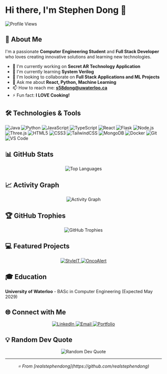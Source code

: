 # Hi there, I'm Stephen Dong 👋

![Profile Views](https://komarev.com/ghpvc/?username=realstephendong&color=blue)

## 🚀 About Me

I'm a passionate **Computer Engineering Student** and **Full Stack Developer** who loves creating innovative solutions and learning new technologies.

- 🔭 I'm currently working on **Secret AR Technology Application**
- 🌱 I'm currently learning **System Verilog**
- 👯 I'm looking to collaborate on **Full Stack Applications and ML Projects**
- 💬 Ask me about **React, Python, Machine Learning**
- 📫 How to reach me: **s58dong@uwaterloo.ca**
- ⚡ Fun fact: **I LOVE Cooking!**

## 🛠️ Technologies & Tools

![Java](https://img.shields.io/badge/-Java-007396?style=flat-square&logo=java&logoColor=white)
![Python](https://img.shields.io/badge/-Python-3776AB?style=flat-square&logo=python&logoColor=white)
![JavaScript](https://img.shields.io/badge/-JavaScript-F7DF1E?style=flat-square&logo=javascript&logoColor=black)
![TypeScript](https://img.shields.io/badge/-TypeScript-3178C6?style=flat-square&logo=typescript&logoColor=white)
![React](https://img.shields.io/badge/-React-61DAFB?style=flat-square&logo=react&logoColor=black)
![Flask](https://img.shields.io/badge/-Flask-000000?style=flat-square&logo=flask&logoColor=white)
![Node.js](https://img.shields.io/badge/-Next.js-000000?style=flat-square&logo=next.js&logoColor=white)
![Three.js](https://img.shields.io/badge/-Three.js-000000?style=flat-square&logo=three.js&logoColor=white)
![HTML5](https://img.shields.io/badge/-HTML5-E34F26?style=flat-square&logo=html5&logoColor=white)
![CSS3](https://img.shields.io/badge/-CSS3-1572B6?style=flat-square&logo=css3&logoColor=white)
![TailwindCSS](https://img.shields.io/badge/-Tailwind%20CSS-38B2AC?style=flat-square&logo=tailwind-css&logoColor=white)
![MongoDB](https://img.shields.io/badge/-MongoDB-47A248?style=flat-square&logo=mongodb&logoColor=white)
![Docker](https://img.shields.io/badge/-Docker-2496ED?style=flat-square&logo=docker&logoColor=white)
![Git](https://img.shields.io/badge/-Git-F05032?style=flat-square&logo=git&logoColor=white)
![VS Code](https://img.shields.io/badge/-VS%20Code-007ACC?style=flat-square&logo=visual-studio-code&logoColor=white)

## 📊 GitHub Stats

<div align="center">
  <img src="https://github-readme-stats.vercel.app/api/top-langs/?username=realstephendong&layout=compact&theme=radical&hide_border=true" alt="Top Languages" />
</div>

## 📈 Activity Graph

<div align="center">
  <img src="https://github-readme-activity-graph.vercel.app/graph?username=realstephendong&theme=react-dark&hide_border=true" alt="Activity Graph" />
</div>

## 🏆 GitHub Trophies

<div align="center">
  <img src="https://github-profile-trophy.vercel.app/?username=realstephendong&theme=radical&no-frame=true&no-bg=false&margin-w=4" alt="GitHub Trophies" />
</div>

## 💻 Featured Projects

<div align="center">
  <a href="https://github.com/realstephendong/StyleIT">
    <img src="https://github-readme-stats.vercel.app/api/pin/?username=realstephendong&repo=StyleIT&theme=radical&hide_border=true" alt="StyleIT" />
  </a>
  <a href="https://github.com/realstephendong/OncoAlert">
    <img src="https://github-readme-stats.vercel.app/api/pin/?username=realstephendong&repo=OncoAlert&theme=radical&hide_border=true" alt="OncoAlert" />
  </a>
</div>

## 🎓 Education

**University of Waterloo** - BASc in Computer Engineering (Expected May 2029)

## 🌐 Connect with Me

<div align="center">
  <a href="https://linkedin.com/in/stephen-dong">
    <img src="https://img.shields.io/badge/-LinkedIn-0077B5?style=for-the-badge&logo=linkedin&logoColor=white" alt="LinkedIn" />
  </a>
  <a href="mailto:s58dong@uwaterloo.ca">
    <img src="https://img.shields.io/badge/-Email-D14836?style=for-the-badge&logo=gmail&logoColor=white" alt="Email" />
  </a>
  <a href="https://realstephendong.netlify.app">
    <img src="https://img.shields.io/badge/-Portfolio-000000?style=for-the-badge&logo=vercel&logoColor=white" alt="Portfolio" />
  </a>
</div>

## 💡 Random Dev Quote

<div align="center">
  <img src="https://quotes-github-readme.vercel.app/api?type=horizontal&theme=radical" alt="Random Dev Quote" />
</div>

---

<div align="center">
  <i>⭐️ From [realstephendong](https://github.com/realstephendong)</i>
</div>
